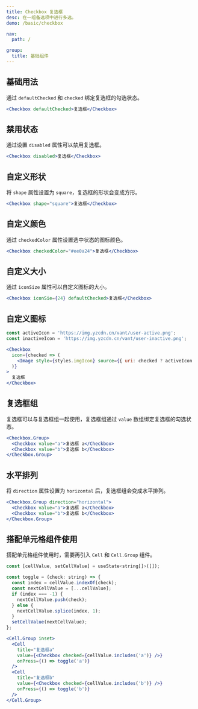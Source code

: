 ```yaml
---
title: Checkbox 复选框
desc: 在一组备选项中进行多选。
demo: /basic/checkbox

nav:
  path: /

group:
  title: 基础组件
---
```


## 基础用法

通过 `defaultChecked` 和 `checked` 绑定复选框的勾选状态。

```jsx
<Checkbox defaultChecked>复选框</Checkbox>
```

## 禁用状态

通过设置 `disabled` 属性可以禁用复选框。

```jsx
<Checkbox disabled>复选框</Checkbox>
```

## 自定义形状

将 `shape` 属性设置为 `square`，复选框的形状会变成方形。

```jsx
<Checkbox shape="square">复选框</Checkbox>
```

## 自定义颜色

通过 `checkedColor` 属性设置选中状态的图标颜色。

```jsx
<Checkbox checkedColor="#ee0a24">复选框</Checkbox>
```

## 自定义大小

通过 `iconSize` 属性可以自定义图标的大小。

```jsx
<Checkbox iconSie={24} defaultChecked>复选框</Checkbox>
```

## 自定义图标

```jsx
const activeIcon = 'https://img.yzcdn.cn/vant/user-active.png';
const inactiveIcon = 'https://img.yzcdn.cn/vant/user-inactive.png';

<Checkbox
  icon={checked => (
    <Image style={styles.imgIcon} source={{ uri: checked ? activeIcon : inactiveIcon }} />
  )}
>
  复选框
</Checkbox>
```

## 复选框组

复选框可以与复选框组一起使用，复选框组通过 `value` 数组绑定复选框的勾选状态。

```jsx
<Checkbox.Group>
  <Checkbox value="a">复选框 a</Checkbox>
  <Checkbox value="b">复选框 b</Checkbox>
</Checkbox.Group>
```

## 水平排列

将 `direction` 属性设置为 `horizontal` 后，复选框组会变成水平排列。

```jsx
<Checkbox.Group direction="horizontal">
  <Checkbox value="a">复选框 a</Checkbox>
  <Checkbox value="b">复选框 b</Checkbox>
</Checkbox.Group>
```

## 搭配单元格组件使用

搭配单元格组件使用时，需要再引入 `Cell` 和 `Cell.Group` 组件。

```jsx
const [cellValue, setCellValue] = useState<string[]>([]);

const toggle = (check: string) => {
  const index = cellValue.indexOf(check);
  const nextCellValue = [...cellValue];
  if (index === -1) {
    nextCellValue.push(check);
  } else {
    nextCellValue.splice(index, 1);
  }
  setCellValue(nextCellValue);
};

<Cell.Group inset>
  <Cell
    title="复选框a"
    value={<Checkbox checked={cellValue.includes('a')} />}
    onPress={() => toggle('a')}
  />
  <Cell
    title="复选框b"
    value={<Checkbox checked={cellValue.includes('b')} />}
    onPress={() => toggle('b')}
  />
</Cell.Group>
```

